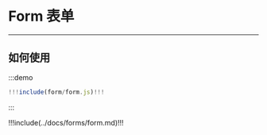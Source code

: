 # Form 表单

---

## 如何使用

:::demo

```jsx
!!!include(form/form.js)!!!
```
:::

!!!include(../docs/forms/form.md)!!!
